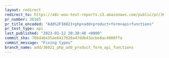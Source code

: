 ```yaml
---
layout: redirect
redirect_to: https://a8c-woo-test-reports.s3.amazonaws.com/public/pr/36165/api/index.html
pr_number: 36165
pr_title_encoded: "Add%2F36021+php+add+product+form+api+functions"
pr_test_type: api
last_published: "2023-01-12 20:30:48 +0000"
commit_sha: 78bda6e35ae6417020a47ddb43acbe8ac4908ffa
commit_message: "Fixing typos"
branch_name: add/36021_php_add_product_form_api_functions
---
```


